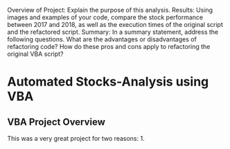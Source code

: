 Overview of Project: Explain the purpose of this analysis.
Results: Using images and examples of your code, compare the stock performance between 2017 and 2018, as well as the execution times of the original script and the refactored script.
Summary: In a summary statement, address the following questions.
What are the advantages or disadvantages of refactoring code?
How do these pros and cons apply to refactoring the original VBA script?


# Automated Stocks-Analysis using VBA

## VBA Project Overview
This was a very great project for two reasons:
1. 
